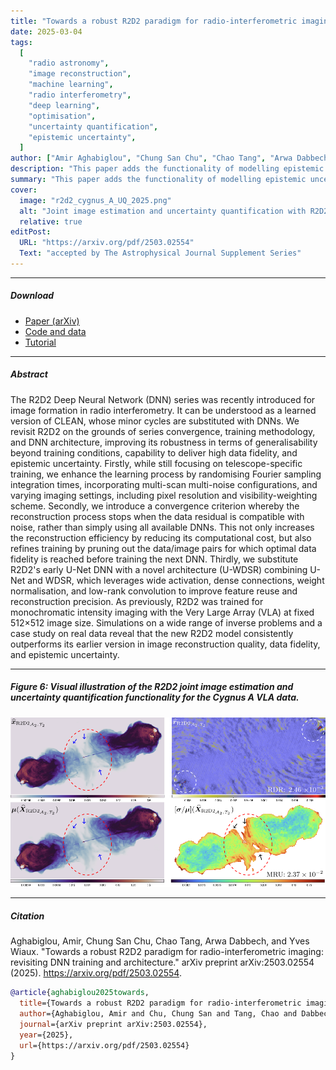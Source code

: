 ```yaml
---
title: "Towards a robust R2D2 paradigm for radio-interferometric imaging: revisiting DNN training and architecture"
date: 2025-03-04
tags:
  [
    "radio astronomy",
    "image reconstruction",
    "machine learning",
    "radio interferometry",
    "deep learning",
    "optimisation",
    "uncertainty quantification",
    "epistemic uncertainty",
  ]
author: ["Amir Aghabiglou", "Chung San Chu", "Chao Tang", "Arwa Dabbech", "Yves Wiaux"]
description: "This paper adds the functionality of modelling epistemic uncertainty, introduces the novel DNN architecture, U-WDSR, and increases the robustness in R2D2 image reconstruction. Accepted by The Astrophysical Journal Supplement Series, 2025"
summary: "This paper adds the functionality of modelling epistemic uncertainty, introduces the novel DNN architecture, U-WDSR, and increases the robustness in R2D2 image reconstruction."
cover:
  image: "r2d2_cygnus_A_UQ_2025.png"
  alt: "Joint image estimation and uncertainty quantification with R2D2 on Cygnus A VLA data"
  relative: true
editPost:
  URL: "https://arxiv.org/pdf/2503.02554"
  Text: "accepted by The Astrophysical Journal Supplement Series"
---
```


---

##### Download

- [Paper (arXiv)](https://arxiv.org/pdf/2503.02554)
- [Code and data](https://github.com/basp-group/R2D2-RI/tree/main)
- [Tutorial](https://github.com/basp-group/R2D2-RI/blob/main/tutorial_r2d2_python_v2.ipynb)
<!-- - [Paper (journal)](https://ieeexplore.ieee.org/abstract/document/10715010/) -->

---

##### Abstract

The R2D2 Deep Neural Network (DNN) series was recently introduced for image formation in radio interferometry. It can be understood as a learned version of CLEAN, whose minor cycles are substituted with DNNs. We revisit R2D2 on the grounds of series convergence, training methodology, and DNN architecture, improving its robustness in terms of generalisability beyond training conditions, capability to deliver high data fidelity, and epistemic uncertainty. Firstly, while still focusing on telescope-specific training, we enhance the learning process by randomising Fourier sampling integration times, incorporating multi-scan multi-noise configurations, and varying imaging settings, including pixel resolution and visibility-weighting scheme. Secondly, we introduce a convergence criterion whereby the reconstruction process stops when the data residual is compatible with noise, rather than simply using all available DNNs. This not only increases the reconstruction efficiency by reducing its computational cost, but also refines training by pruning out the data/image pairs for which optimal data fidelity is reached before training the next DNN. Thirdly, we substitute R2D2's early U-Net DNN with a novel architecture (U-WDSR) combining U-Net and WDSR, which leverages wide activation, dense connections, weight normalisation, and low-rank convolution to improve feature reuse and reconstruction precision. As previously, R2D2 was trained for monochromatic intensity imaging with the Very Large Array (VLA) at fixed 512$\times$512 image size. Simulations on a wide range of inverse problems and a case study on real data reveal that the new R2D2 model consistently outperforms its earlier version in image reconstruction quality, data fidelity, and epistemic uncertainty.

---

##### Figure 6: Visual illustration of the R2D2 joint image estimation and uncertainty quantification functionality for the Cygnus A VLA data.

![](r2d2_cygnus_A_UQ_2025.png)

---

##### Citation

Aghabiglou, Amir, Chung San Chu, Chao Tang, Arwa Dabbech, and Yves Wiaux. "Towards a robust R2D2 paradigm for radio-interferometric imaging: revisiting DNN training and architecture." arXiv preprint arXiv:2503.02554 (2025). https://arxiv.org/pdf/2503.02554.

```BibTeX
@article{aghabiglou2025towards,
  title={Towards a robust R2D2 paradigm for radio-interferometric imaging: revisiting DNN training and architecture},
  author={Aghabiglou, Amir and Chu, Chung San and Tang, Chao and Dabbech, Arwa and Wiaux, Yves},
  journal={arXiv preprint arXiv:2503.02554},
  year={2025},
  url={https://arxiv.org/pdf/2503.02554}
}
```

<!-- ---

##### Related material

+ [Nontechnical summary](https://www.alexandermccallsmith.com/book/your-inner-hedgehog) -->
